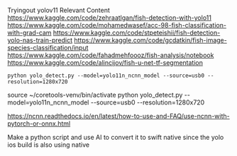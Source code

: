 Tryingout yolov11
Relevant Content
https://www.kaggle.com/code/zehraatlgan/fish-detection-with-yolo11
https://www.kaggle.com/code/mohamedwasef/acc-98-fish-classification-with-grad-cam
https://www.kaggle.com/code/stpeteishii/fish-detection-yolo-nas-train-predict
https://www.kaggle.com/code/gcdatkin/fish-image-species-classification/input
https://www.kaggle.com/code/fahadmehfoooz/fish-analysis/notebook
https://www.kaggle.com/code/alincijov/fish-u-net-tf-segmentation
```
python yolo_detect.py --model=yolo11n_ncnn_model --source=usb0 --resolution=1280x720
```
source ~/coretools-venv/bin/activate
python yolo_detect.py --model=yolo11n_ncnn_model --source=usb0 --resolution=1280x720

https://ncnn.readthedocs.io/en/latest/how-to-use-and-FAQ/use-ncnn-with-pytorch-or-onnx.html


Make a python script and use AI to convert it to swift native since the yolo ios build is also using native
